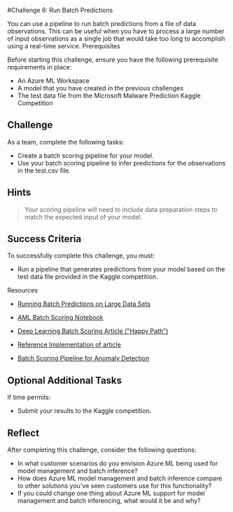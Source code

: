 #Challenge 6: Run Batch Predictions

You can use a pipeline to run batch predictions from a file of data observations. This can be useful when you have to process a large number of input observations as a single job that would take too long to accomplish using a real-time service.
Prerequisites

Before starting this challenge, ensure you have the following prerequisite requirements in place:

- An Azure ML Workspace
- A model that you have created in the previous challenges
- The test data file from the Microsoft Malware Prediction Kaggle Competition

## Challenge

As a team, complete the following tasks:

- Create a batch scoring pipeline for your model.
- Use your batch scoring pipeline to infer predictions for the observations in the test.csv file.

## Hints

>Your scoring pipeline will need to include data preparation steps to match the expected input of your model.

## Success Criteria

To successfully complete this challenge, you must:

- Run a pipeline that generates predictions from your model based on the test data file provided in the Kaggle competition.

Resources

- [Running Batch Predictions on Large Data Sets](https://docs.microsoft.com/en-us/azure/machine-learning/service/how-to-run-batch-predictions)

- [AML Batch Scoring Notebook](https://github.com/Azure/MachineLearningNotebooks/blob/master/how-to-use-azureml/machine-learning-pipelines/pipeline-batch-scoring/pipeline-batch-scoring.ipynb)
- [Deep Learning Batch Scoring Article ("Happy Path")](https://docs.microsoft.com/en-us/azure/architecture/reference-architectures/ai/batch-scoring-deep-learning)
- [Reference Implementation of article](https://github.com/Azure/Batch-Scoring-Deep-Learning-Models-With-AML)
- [Batch Scoring Pipeline for Anomaly Detection](https://github.com/Microsoft/AMLBatchScoringPipeline)

## Optional Additional Tasks

If time permits:

- Submit your results to the Kaggle competition.

## Reflect

After completing this challenge, consider the following questions:

- In what customer scenarios do you envision Azure ML being used for model management and batch inference?
- How does Azure ML model management and batch inference compare to other solutions you've seen customers use for this functionality?
- If you could change one thing about Azure ML support for model management and batch inferencing, what would it be and why?